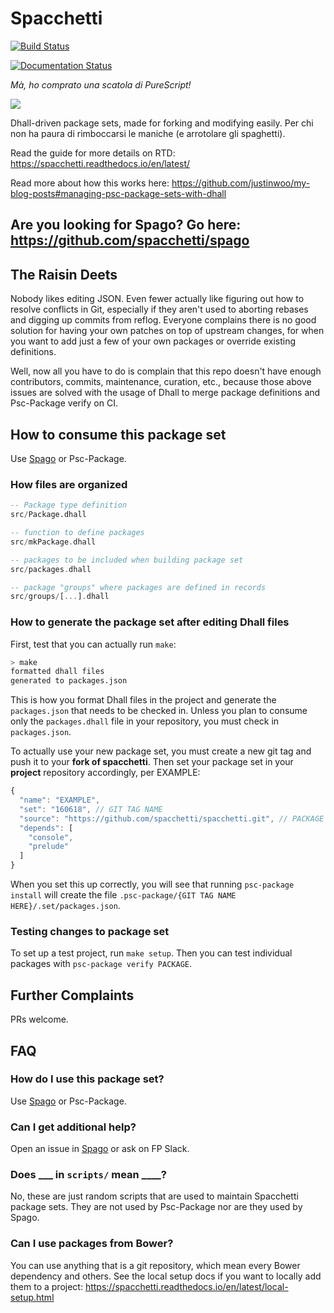 # Spacchetti

[![Build Status](https://travis-ci.org/spacchetti/spacchetti.svg?branch=master)](https://travis-ci.org/spacchetti/spacchetti)

[![Documentation Status](https://readthedocs.org/projects/spacchetti/badge/?version=latest)](https://spacchetti.readthedocs.io/en/latest/?badge=latest)

*Mà, ho comprato una scatola di PureScript!*

![](https://i.imgur.com/roCuNQ9.png)

Dhall-driven package sets, made for forking and modifying easily. Per chi non ha paura di rimboccarsi le maniche (e arrotolare gli spaghetti).

Read the guide for more details on RTD: <https://spacchetti.readthedocs.io/en/latest/>

Read more about how this works here: <https://github.com/justinwoo/my-blog-posts#managing-psc-package-sets-with-dhall>

## Are you looking for Spago? Go here: <https://github.com/spacchetti/spago>

## The Raisin Deets

Nobody likes editing JSON. Even fewer actually like figuring out how to resolve conflicts in Git, especially if they aren't used to aborting rebases and digging up commits from reflog. Everyone complains there is no good solution for having your own patches on top of upstream changes, for when you want to add just a few of your own packages or override existing definitions.

Well, now all you have to do is complain that this repo doesn't have enough contributors, commits, maintenance, curation, etc., because those above issues are solved with the usage of Dhall to merge package definitions and Psc-Package verify on CI.

## How to consume this package set

Use [Spago](https://github.com/spacchetti/spago) or Psc-Package.

### How files are organized

```hs
-- Package type definition
src/Package.dhall

-- function to define packages
src/mkPackage.dhall

-- packages to be included when building package set
src/packages.dhall

-- package "groups" where packages are defined in records
src/groups/[...].dhall
```

### How to generate the package set after editing Dhall files

First, test that you can actually run `make`:

```sh
> make
formatted dhall files
generated to packages.json
```

This is how you format Dhall files in the project and generate the `packages.json` that needs to be checked in. Unless you plan to consume only the `packages.dhall` file in your repository, you must check in `packages.json`.

To actually use your new package set, you must create a new git tag and push it to your **fork of spacchetti**. Then set your package set in your **project** repository accordingly, per EXAMPLE:

```js
{
  "name": "EXAMPLE",
  "set": "160618", // GIT TAG NAME
  "source": "https://github.com/spacchetti/spacchetti.git", // PACKAGE SET REPO URL
  "depends": [
    "console",
    "prelude"
  ]
}
```

When you set this up correctly, you will see that running `psc-package install` will create the file `.psc-package/{GIT TAG NAME HERE}/.set/packages.json`.

### Testing changes to package set

To set up a test project, run `make setup`. Then you can test individual packages with `psc-package verify PACKAGE`.

## Further Complaints

PRs welcome.

## FAQ

### How do I use this package set?

Use [Spago](https://github.com/spacchetti/spago) or Psc-Package.

### Can I get additional help?

Open an issue in [Spago](https://github.com/spacchetti/spago) or ask on FP Slack.

### Does ___ in `scripts/` mean ____?

No, these are just random scripts that are used to maintain Spacchetti package sets. They are not used by Psc-Package nor are they used by Spago.

### Can I use packages from Bower?

You can use anything that is a git repository, which mean every Bower dependency and others. See the local setup docs if you want to locally add them to a project: <https://spacchetti.readthedocs.io/en/latest/local-setup.html>
